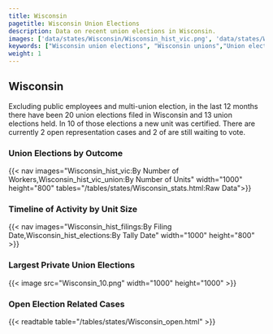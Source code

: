 ```yaml
---
title: Wisconsin
pagetitle: Wisconsin Union Elections
description: Data on recent union elections in Wisconsin.
images: ['data/states/Wisconsin/Wisconsin_hist_vic.png', 'data/states/Wisconsin/Wisconsin_hist_size.png', 'data/states/Wisconsin/Wisconsin_10.png']
keywords: ["Wisconsin union elections", "Wisconsin unions","Union elections"]
weight: 1
---
```

##  Wisconsin

Excluding public employees and multi-union election, in the last 12 months there have been 20 union elections filed in Wisconsin and 13 union elections held. In 10 of those elections a new unit was certified. There are currently 2 open representation cases and 2 of are still waiting to vote.

### Union Elections by Outcome
{{< nav images="Wisconsin_hist_vic:By Number of Workers,Wisconsin_hist_vic_union:By Number of Units" width="1000" height="800" tables="/tables/states/Wisconsin_stats.html:Raw Data">}}

### Timeline of Activity by Unit Size
{{< nav images="Wisconsin_hist_filings:By Filing Date,Wisconsin_hist_elections:By Tally Date" width="1000" height="800" >}}

### Largest Private Union Elections
{{< image src="Wisconsin_10.png" width="1000" height="1000"  >}}

### Open Election Related Cases
{{< readtable table="/tables/states/Wisconsin_open.html" >}}

